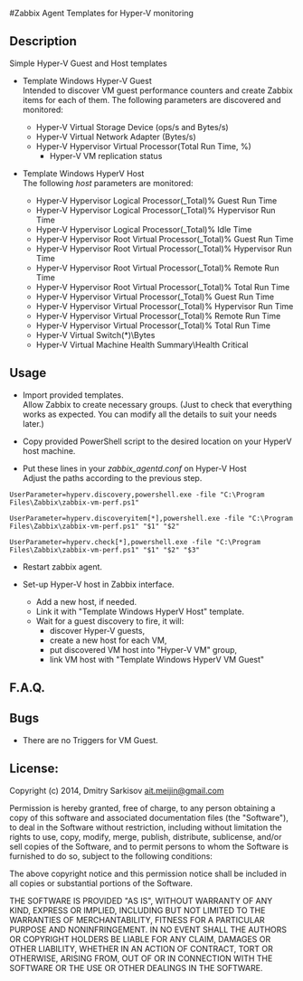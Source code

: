 #Zabbix Agent Templates for Hyper-V monitoring 

## Description
Simple Hyper-V Guest and Host templates

* Template Windows Hyper-V Guest  
Intended to discover VM guest performance counters and create Zabbix items for each of them.
The following parameters are discovered and monitored:
	* Hyper-V Virtual Storage Device (ops/s and Bytes/s)
	* Hyper-V Virtual Network Adapter (Bytes/s)
	* Hyper-V Hypervisor Virtual Processor(Total Run Time, %)
        * Hyper-V VM replication status


* Template Windows HyperV Host  
The following _host_ parameters are monitored:
	* Hyper-V Hypervisor Logical Processor(_Total)\% Guest Run Time
	* Hyper-V Hypervisor Logical Processor(_Total)\% Hypervisor Run Time
	* Hyper-V Hypervisor Logical Processor(_Total)\% Idle Time
	* Hyper-V Hypervisor Root Virtual Processor(_Total)\% Guest Run Time
	* Hyper-V Hypervisor Root Virtual Processor(_Total)\% Hypervisor Run Time
	* Hyper-V Hypervisor Root Virtual Processor(_Total)\% Remote Run Time
	* Hyper-V Hypervisor Root Virtual Processor(_Total)\% Total Run Time
	* Hyper-V Hypervisor Virtual Processor(_Total)\% Guest Run Time
	* Hyper-V Hypervisor Virtual Processor(_Total)\% Hypervisor Run Time
	* Hyper-V Hypervisor Virtual Processor(_Total)\% Remote Run Time
	* Hyper-V Hypervisor Virtual Processor(_Total)\% Total Run Time
	* Hyper-V Virtual Switch(*)\Bytes
	* Hyper-V Virtual Machine Health Summary\Health Critical
	


## Usage
* Import provided templates.  
Allow Zabbix to create necessary groups. (Just to check that everything works as expected. You can modify all the details to suit your needs later.)

*  Copy provided PowerShell script to the desired location on your HyperV host machine.

* Put these lines in your _zabbix_agentd.conf_ on Hyper-V Host  
 Adjust the paths according to the previous step.

`UserParameter=hyperv.discovery,powershell.exe -file "C:\Program Files\Zabbix\zabbix-vm-perf.ps1"`

`UserParameter=hyperv.discoveryitem[*],powershell.exe -file "C:\Program Files\Zabbix\zabbix-vm-perf.ps1" "$1" "$2"`

`UserParameter=hyperv.check[*],powershell.exe -file "C:\Program Files\Zabbix\zabbix-vm-perf.ps1" "$1" "$2" "$3"`

* Restart zabbix agent.

* Set-up Hyper-V host in Zabbix interface. 
	* Add a new host, if needed.
	* Link it with "Template Windows HyperV Host" template. 
	* Wait for a guest discovery to fire, it will:
		* discover Hyper-V guests, 
		* create a new host for each VM,
		* put discovered VM host into "Hyper-V VM" group,
		* link VM host with "Template Windows HyperV VM Guest"

## F.A.Q.



## Bugs
* There are no Triggers for VM Guest.


## License:


Copyright (c) 2014, Dmitry Sarkisov <ait.meijin@gmail.com>

Permission is hereby granted, free of charge, to any person obtaining a copy of this software and associated documentation files (the "Software"), to deal in the Software without restriction, including without limitation the rights to use, copy, modify, merge, publish, distribute, sublicense, and/or sell copies of the Software, and to permit persons to whom the Software is furnished to do so, subject to the following conditions:

The above copyright notice and this permission notice shall be included in all copies or substantial portions of the Software.

THE SOFTWARE IS PROVIDED "AS IS", WITHOUT WARRANTY OF ANY KIND, EXPRESS OR IMPLIED, INCLUDING BUT NOT LIMITED TO THE WARRANTIES OF MERCHANTABILITY, FITNESS FOR A PARTICULAR PURPOSE AND NONINFRINGEMENT. IN NO EVENT SHALL THE AUTHORS OR COPYRIGHT HOLDERS BE LIABLE FOR ANY CLAIM, DAMAGES OR OTHER LIABILITY, WHETHER IN AN ACTION OF CONTRACT, TORT OR OTHERWISE, ARISING FROM, OUT OF OR IN CONNECTION WITH THE SOFTWARE OR THE USE OR OTHER DEALINGS IN THE SOFTWARE.
